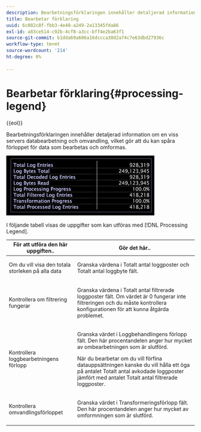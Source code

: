 ```yaml
---
description: Bearbetningsförklaringen innehåller detaljerad information om en viss servers databearbetning och omvandling, vilket gör att du kan spåra förloppet för data som bearbetas och omformas.
title: Bearbetar förklaring
uuid: 6c082c8f-fbb3-4e48-a249-2a13345fda86
exl-id: a83ce514-c92b-4cf8-a3cc-bff4e2ba63f1
source-git-commit: b1dda69a606a16dccca30d2a74c7e63dbd27936c
workflow-type: tm+mt
source-wordcount: '214'
ht-degree: 0%

---
```


# Bearbetar förklaring{#processing-legend}

{{eol}}

Bearbetningsförklaringen innehåller detaljerad information om en viss servers databearbetning och omvandling, vilket gör att du kan spåra förloppet för data som bearbetas och omformas.

![](assets/vis_ProcessingLegend.png)

I följande tabell visas de uppgifter som kan utföras med [!DNL Processing Legend].

<table id="table_6149250C44B14C44A3CB1CEF68B280C6"> 
 <thead> 
  <tr> 
   <th colname="col1" class="entry"> För att utföra den här uppgiften.. </th> 
   <th colname="col2" class="entry"> Gör det här.. </th> 
  </tr> 
 </thead>
 <tbody> 
  <tr> 
   <td colname="col1"> <p>Om du vill visa den totala storleken på alla data </p> </td> 
   <td colname="col2"> <p>Granska värdena i <span class="wintitle"> Totalt antal loggposter</span> och <span class="wintitle"> Totalt antal loggbyte</span> fält. </p> </td> 
  </tr> 
  <tr> 
   <td colname="col1"> <p>Kontrollera om filtrering fungerar </p> </td> 
   <td colname="col2"> <p>Granska värdena i <span class="wintitle"> Totalt antal filtrerade loggposter</span> fält. Om värdet är 0 fungerar inte filtreringen och du måste kontrollera konfigurationen för att kunna åtgärda problemet. </p> </td> 
  </tr> 
  <tr> 
   <td colname="col1"> <p>Kontrollera loggbearbetningens förlopp </p> </td> 
   <td colname="col2"> <p>Granska värdet i <span class="wintitle"> Loggbehandlingens förlopp</span> fält. Den här procentandelen anger hur mycket av ombearbetningen som är slutförd. </p> <p>När du bearbetar om du vill förfina datauppsättningen kanske du vill hålla ett öga på antalet <span class="wintitle"> Totalt antal avkodade loggposter</span> jämfört med antalet <span class="wintitle"> Totalt antal filtrerade loggposter</span>. </p> </td> 
  </tr> 
  <tr> 
   <td colname="col1"> <p>Kontrollera omvandlingsförloppet </p> </td> 
   <td colname="col2"> <p>Granska värdet i <span class="wintitle"> Transformeringsförlopp</span> fält. Den här procentandelen anger hur mycket av omformningen som är slutförd. </p> </td> 
  </tr> 
 </tbody> 
</table>
